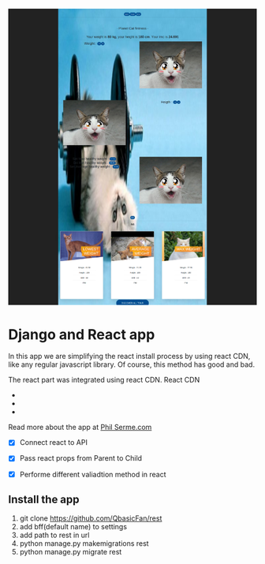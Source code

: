 ![Screenshot](/extra/catfitness.png?raw=true "Phil Serme, Django and React App")

# Django and React app

In this app we are simplifying the react install process by using react CDN, like any regular javascript library. Of course, this method has good and bad.


The react part was integrated using react CDN.
React CDN

- <script src="https://unpkg.com/react@16/umd/react.production.min.js"></script>
- <script src="https://unpkg.com/react-dom@16/umd/react-dom.production.min.js"></script>
- <script src="https://unpkg.com/babel-standalone@6.15.0/babel.min.js"></script>

Read more about the app at [Phil Serme.com](https://www.philserme.com/post/15/)

* [x] Connect react to API 
* [x] Pass react props from Parent to Child
* [x] Performe different valiadtion method in react


## Install the app

1. git clone https://github.com/QbasicFan/rest
2. add bff(default name) to settings
3. add path to rest in url
4. python manage.py makemigrations rest
5. python manage.py migrate rest


